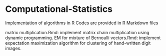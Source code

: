 # Computational-Statistics
Implementation of algorithms in R
Codes are provided in R Markdown files

matrix multiplication.Rmd: implement matrix chain multiplication using dynamic programming.
EM for mixture of Bernoulli vectors.Rmd: implement expectation maximization algorithm for clustering of hand-written digit images.
